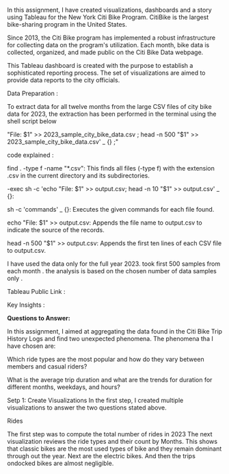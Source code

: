 

In this assignment, I have created visualizations, dashboards and a story using Tableau for the New York Citi Bike Program. CitiBike is the largest bike-sharing program in the United States.

Since 2013, the Citi Bike program has implemented a robust infrastructure for collecting data on the program's utilization. Each month, bike data is collected, organized, and made public on the Citi Bike Data webpage.

This Tableau dashboard is created with the purpose to establish a sophisticated reporting process. The set of visualizations are aimed to provide data reports to the city officials.


Data Preparation :

To extract data for all twelve months from the large CSV files of city bike data for 2023, the extraction has been performed in the terminal using the shell script below

"File: $1" >> 2023_sample_city_bike_data.csv ; head -n 500  "$1" >> 2023_sample_city_bike_data.csv' _ {} \;"

code explained :

find . -type f -name "*.csv": This finds all files (-type f) with the extension .csv in the current directory and its subdirectories.

-exec sh -c 'echo "File: $1" >> output.csv; head -n 10 "$1" >> output.csv' _ {}:

sh -c 'commands' _ {}: Executes the given commands for each file found.

echo "File: $1" >> output.csv: Appends the file name to output.csv to indicate the source of the records.

head -n 500 "$1" >> output.csv: Appends the first ten lines of each CSV file to output.csv.



I have used the  data only for the full year 2023. 
took first 500 samples from each month .
the analysis is based on the chosen number of data samples only .


Tableau Public Link :


Key Insights :




**Questions to Answer:**


In this assignment, I aimed at aggregating the data found in the Citi Bike Trip History Logs and find two unexpected phenomena. The phenomena tha I have chosen are:

Which ride types are the most popular and how do they vary between members and casual riders?

What is the average trip duration and what are the trends for duration for different months, weekdays, and hours?

Setp 1: Create Visualizations
In the first step, I created multiple visualizations to answer the two questions stated above.

Rides

The first step was to compute the total number of rides in 2023 
The next visualization reviews the ride types and their count by Months. This shows that classic bikes are the most used types of bike and they remain dominant through out the year. Next are the electric bikes. And then the trips ondocked bikes are almost negligible.


